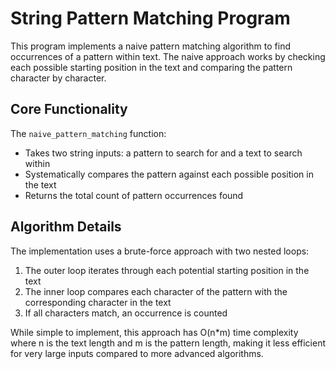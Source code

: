 # String Pattern Matching Program
This program implements a naive pattern matching algorithm to find occurrences of a pattern within text. The naive approach works by checking each possible starting position in the text and comparing the pattern character by character.
## Core Functionality
The `naive_pattern_matching` function:
- Takes two string inputs: a pattern to search for and a text to search within
- Systematically compares the pattern against each possible position in the text
- Returns the total count of pattern occurrences found

## Algorithm Details
The implementation uses a brute-force approach with two nested loops:
1. The outer loop iterates through each potential starting position in the text
2. The inner loop compares each character of the pattern with the corresponding character in the text
3. If all characters match, an occurrence is counted

While simple to implement, this approach has O(n*m) time complexity where n is the text length and m is the pattern length, making it less efficient for very large inputs compared to more advanced algorithms.
